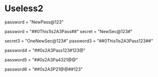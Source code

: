 # Useless2


password = "NewPass@123"


password = "##0This1Is2A3Pass##"
secret = "NewSec@123#"


secret3 = "OneNewSec@123#"
password3 = "##0This1Is2A3Pass123##"

password4 = "##0s2A3Pass123#123@"

password5 = "##0s2A3Pa4321@@"

password6 = "##0s2A3P21@@##123"
